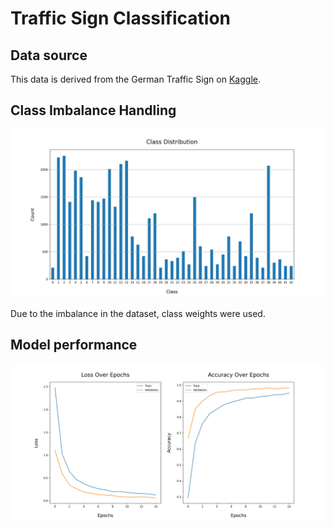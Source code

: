 # Traffic Sign Classification

## Data source
This data is derived from the German Traffic Sign on [Kaggle](https://www.kaggle.com/datasets/meowmeowmeowmeowmeow/gtsrb-german-traffic-sign).

## Class Imbalance Handling
![Class distribution](./Images/class_distribution.jpg)

Due to the imbalance in the dataset, class weights were used.

## Model performance
![History](./Images/model_history.jpg)


